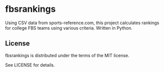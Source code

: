 # fbsrankings
Using CSV data from sports-reference.com, this project calculates rankings for college FBS teams using various criteria. Written in Python.

## License

fbsrankings is distributed under the terms of the MIT license.

See LICENSE for details.
